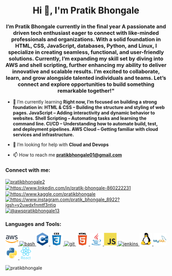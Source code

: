 <h1 align="center">Hi 👋, I'm Pratik Bhongale</h1>
<h3 align="center">I’m Pratik Bhongale currently in the final year A passionate and driven tech enthusiast eager to connect with like-minded professionals and organizations. With a solid foundation in HTML, CSS, JavaScript, databases, Python, and Linux, I specialize in creating seamless, functional, and user-friendly solutions. Currently, I’m expanding my skill set by diving into AWS and shell scripting, further enhancing my ability to deliver innovative and scalable results. I’m excited to collaborate, learn, and grow alongside talented individuals and teams. Let’s connect and explore opportunities to build something remarkable together!"</h3>

- 🌱 I’m currently learning **Right now, I’m focused on building a strong foundation in: HTML & CSS – Building the structure and styling of web pages. JavaScript – Adding interactivity and dynamic behavior to websites. Shell Scripting – Automating tasks and learning the command line. CI/CD – Understanding how to automate build, test, and deployment pipelines. AWS Cloud – Getting familiar with cloud services and infrastructure.**

- 🤝 I’m looking for help with **Cloud and Devops**

- 📫 How to reach me **pratikbhongale01@gmail.com**

<h3 align="left">Connect with me:</h3>
<p align="left">
<a href="https://twitter.com/pratikbhongale2" target="blank"><img align="center" src="https://raw.githubusercontent.com/rahuldkjain/github-profile-readme-generator/master/src/images/icons/Social/twitter.svg" alt="pratikbhongale2" height="30" width="40" /></a>
<a href="https://linkedin.com/in/https://www.linkedin.com/in/pratik-bhongale-860222231" target="blank"><img align="center" src="https://raw.githubusercontent.com/rahuldkjain/github-profile-readme-generator/master/src/images/icons/Social/linked-in-alt.svg" alt="https://www.linkedin.com/in/pratik-bhongale-860222231" height="30" width="40" /></a>
<a href="https://kaggle.com/https://www.kaggle.com/pratikbhongale" target="blank"><img align="center" src="https://raw.githubusercontent.com/rahuldkjain/github-profile-readme-generator/master/src/images/icons/Social/kaggle.svg" alt="https://www.kaggle.com/pratikbhongale" height="30" width="40" /></a>
<a href="https://instagram.com/https://www.instagram.com/pratik_bhongale_8922?igsh=y2uwdxfnmtf3ntjq" target="blank"><img align="center" src="https://raw.githubusercontent.com/rahuldkjain/github-profile-readme-generator/master/src/images/icons/Social/instagram.svg" alt="https://www.instagram.com/pratik_bhongale_8922?igsh=y2uwdxfnmtf3ntjq" height="30" width="40" /></a>
<a href="https://medium.com/@awspratikbhongale13" target="blank"><img align="center" src="https://raw.githubusercontent.com/rahuldkjain/github-profile-readme-generator/master/src/images/icons/Social/medium.svg" alt="@awspratikbhongale13" height="30" width="40" /></a>
</p>

<h3 align="left">Languages and Tools:</h3>
<p align="left"> <a href="https://aws.amazon.com" target="_blank" rel="noreferrer"> <img src="https://raw.githubusercontent.com/devicons/devicon/master/icons/amazonwebservices/amazonwebservices-original-wordmark.svg" alt="aws" width="40" height="40"/> </a> <a href="https://www.gnu.org/software/bash/" target="_blank" rel="noreferrer"> <img src="https://www.vectorlogo.zone/logos/gnu_bash/gnu_bash-icon.svg" alt="bash" width="40" height="40"/> </a> <a href="https://www.w3schools.com/cpp/" target="_blank" rel="noreferrer"> <img src="https://raw.githubusercontent.com/devicons/devicon/master/icons/cplusplus/cplusplus-original.svg" alt="cplusplus" width="40" height="40"/> </a> <a href="https://www.w3schools.com/css/" target="_blank" rel="noreferrer"> <img src="https://raw.githubusercontent.com/devicons/devicon/master/icons/css3/css3-original-wordmark.svg" alt="css3" width="40" height="40"/> </a> <a href="https://git-scm.com/" target="_blank" rel="noreferrer"> <img src="https://www.vectorlogo.zone/logos/git-scm/git-scm-icon.svg" alt="git" width="40" height="40"/> </a> <a href="https://www.w3.org/html/" target="_blank" rel="noreferrer"> <img src="https://raw.githubusercontent.com/devicons/devicon/master/icons/html5/html5-original-wordmark.svg" alt="html5" width="40" height="40"/> </a> <a href="https://www.java.com" target="_blank" rel="noreferrer"> <img src="https://raw.githubusercontent.com/devicons/devicon/master/icons/java/java-original.svg" alt="java" width="40" height="40"/> </a> <a href="https://developer.mozilla.org/en-US/docs/Web/JavaScript" target="_blank" rel="noreferrer"> <img src="https://raw.githubusercontent.com/devicons/devicon/master/icons/javascript/javascript-original.svg" alt="javascript" width="40" height="40"/> </a> <a href="https://www.jenkins.io" target="_blank" rel="noreferrer"> <img src="https://www.vectorlogo.zone/logos/jenkins/jenkins-icon.svg" alt="jenkins" width="40" height="40"/> </a> <a href="https://www.linux.org/" target="_blank" rel="noreferrer"> <img src="https://raw.githubusercontent.com/devicons/devicon/master/icons/linux/linux-original.svg" alt="linux" width="40" height="40"/> </a> <a href="https://www.mysql.com/" target="_blank" rel="noreferrer"> <img src="https://raw.githubusercontent.com/devicons/devicon/master/icons/mysql/mysql-original-wordmark.svg" alt="mysql" width="40" height="40"/> </a> <a href="https://www.python.org" target="_blank" rel="noreferrer"> <img src="https://raw.githubusercontent.com/devicons/devicon/master/icons/python/python-original.svg" alt="python" width="40" height="40"/> </a> <a href="https://reactjs.org/" target="_blank" rel="noreferrer"> <img src="https://raw.githubusercontent.com/devicons/devicon/master/icons/react/react-original-wordmark.svg" alt="react" width="40" height="40"/> </a> </p>

<p><img align="center" src="https://github-readme-stats.vercel.app/api/top-langs?username=pratikbhongale&show_icons=true&locale=en&layout=compact" alt="pratikbhongale" /></p>
